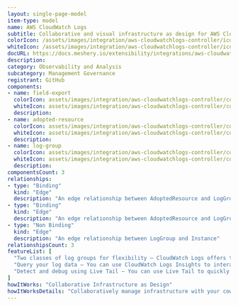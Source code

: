 ```yaml
---
layout: single-page-model
item-type: model
name: AWS CloudWatch Logs
subtitle: Collaborative and visual infrastructure as design for AWS CloudWatch Logs
colorIcon: /assets/images/integration/aws-cloudwatchlogs-controller/icons/color/aws-cloudwatchlogs-controller-color.svg
whiteIcon: /assets/images/integration/aws-cloudwatchlogs-controller/icons/white/aws-cloudwatchlogs-controller-white.svg
docURL: https://docs.meshery.io/extensibility/integrations/aws-cloudwatchlogs-controller
description: 
category: Observability and Analysis
subcategory: Management Governance
registrant: GitHub
components: 
- name: field-export
  colorIcon: assets/images/integration/aws-cloudwatchlogs-controller/components/field-export/icons/color/field-export-color.svg
  whiteIcon: assets/images/integration/aws-cloudwatchlogs-controller/components/field-export/icons/white/field-export-white.svg
  description: 
- name: adopted-resource
  colorIcon: assets/images/integration/aws-cloudwatchlogs-controller/components/adopted-resource/icons/color/adopted-resource-color.svg
  whiteIcon: assets/images/integration/aws-cloudwatchlogs-controller/components/adopted-resource/icons/white/adopted-resource-white.svg
  description: 
- name: log-group
  colorIcon: assets/images/integration/aws-cloudwatchlogs-controller/components/log-group/icons/color/log-group-color.svg
  whiteIcon: assets/images/integration/aws-cloudwatchlogs-controller/components/log-group/icons/white/log-group-white.svg
  description: 
componentsCount: 3
relationships: 
- type: "Binding"
  kind: "Edge"
  description: "An edge relationship between AdoptedResource and LogGroup"
- type: "Binding"
  kind: "Edge"
  description: "An edge relationship between AdoptedResource and LogGroup"
- type: "Non Binding"
  kind: "Edge"
  description: "An edge relationship between LogGroup and Instance"
relationshipsCount: 3
featureList: [
  "Two classes of log groups for flexibility – CloudWatch Logs offers two classes of log groups so that you can have a cost-effective option for logs that you access infrequently. ",
  "Query your log data – You can use CloudWatch Logs Insights to interactively search and analyze your log data. ",
  "Detect and debug using Live Tail – You can use Live Tail to quickly troubleshoot incidents by viewing a streaming list of new log events as they are ingested. "
]
howItWorks: "Collaborative Infrastructure as Design"
howItWorksDetails: "Collaboratively manage infrastructure with your coworkers synchronously sharing the same designs."
---
```

